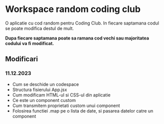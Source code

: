 # Workspace random coding club

O aplicatie cu cod random pentru Coding Club. In fiecare saptamana codul se poate modifica destul de mult.

**Dupa fiecare saptamana poate sa ramana cod vechi sau majoritatea codului va fi modificat.**


## Modificari

### 11.12.2023
- Cum se deschide un codespace
- Structura fisierului App.jsx
- Cum modificam HTML-ul si CSS-ul din aplicatie
- Ce este un component custom
- Cum transmitem proprietati custom unui component
- Folosirea functiei .map pe o lista de date, si pasarea datelor catre un component
